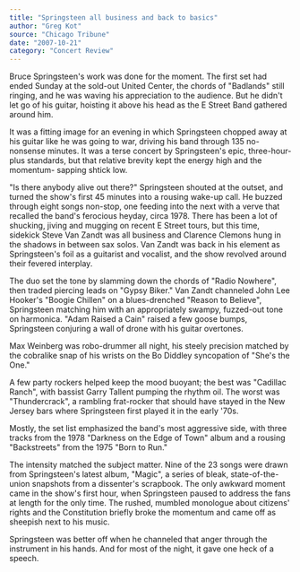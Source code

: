```yaml
---
title: "Springsteen all business and back to basics"
author: "Greg Kot"
source: "Chicago Tribune"
date: "2007-10-21"
category: "Concert Review"
---
```


Bruce Springsteen's work was done for the moment. The first set had ended Sunday at the sold-out United Center, the chords of "Badlands" still ringing, and he was waving his appreciation to the audience. But he didn't let go of his guitar, hoisting it above his head as the E Street Band gathered around him.

It was a fitting image for an evening in which Springsteen chopped away at his guitar like he was going to war, driving his band through 135 no-nonsense minutes. It was a terse concert by Springsteen's epic, three-hour-plus standards, but that relative brevity kept the energy high and the momentum- sapping shtick low.

"Is there anybody alive out there?" Springsteen shouted at the outset, and turned the show's first 45 minutes into a rousing wake-up call. He buzzed through eight songs non-stop, one feeding into the next with a verve that recalled the band's ferocious heyday, circa 1978. There has been a lot of shucking, jiving and mugging on recent E Street tours, but this time, sidekick Steve Van Zandt was all business and Clarence Clemons hung in the shadows in between sax solos. Van Zandt was back in his element as Springsteen's foil as a guitarist and vocalist, and the show revolved around their fevered interplay.

The duo set the tone by slamming down the chords of "Radio Nowhere", then traded piercing leads on "Gypsy Biker." Van Zandt channeled John Lee Hooker's "Boogie Chillen" on a blues-drenched "Reason to Believe", Springsteen matching him with an appropriately swampy, fuzzed-out tone on harmonica. "Adam Raised a Cain" raised a few goose bumps, Springsteen conjuring a wall of drone with his guitar overtones.

Max Weinberg was robo-drummer all night, his steely precision matched by the cobralike snap of his wrists on the Bo Diddley syncopation of "She's the One."

A few party rockers helped keep the mood buoyant; the best was "Cadillac Ranch", with bassist Garry Tallent pumping the rhythm oil. The worst was "Thundercrack", a rambling frat-rocker that should have stayed in the New Jersey bars where Springsteen first played it in the early '70s.

Mostly, the set list emphasized the band's most aggressive side, with three tracks from the 1978 "Darkness on the Edge of Town" album and a rousing "Backstreets" from the 1975 "Born to Run."

The intensity matched the subject matter. Nine of the 23 songs were drawn from Springsteen's latest album, "Magic", a series of bleak, state-of-the-union snapshots from a dissenter's scrapbook. The only awkward moment came in the show's first hour, when Springsteen paused to address the fans at length for the only time. The rushed, mumbled monologue about citizens' rights and the Constitution briefly broke the momentum and came off as sheepish next to his music.

Springsteen was better off when he channeled that anger through the instrument in his hands. And for most of the night, it gave one heck of a speech.